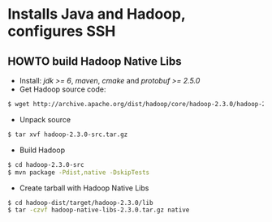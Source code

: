 Installs Java and Hadoop, configures SSH
========================================

HOWTO build Hadoop Native Libs
------------------------------
+ Install: *jdk >= 6*, *maven*, *cmake* and *protobuf >= 2.5.0*
+ Get Hadoop source code:
```sh
$ wget http://archive.apache.org/dist/hadoop/core/hadoop-2.3.0/hadoop-2.3.0-src.tar.gz
```
+ Unpack source
```sh
$ tar xvf hadoop-2.3.0-src.tar.gz
```
+ Build Hadoop
```sh
$ cd hadoop-2.3.0-src
$ mvn package -Pdist,native -DskipTests
```
+ Create tarball with Hadoop Native Libs
```sh
$ cd hadoop-dist/target/hadoop-2.3.0/lib
$ tar -czvf hadoop-native-libs-2.3.0.tar.gz native
```
